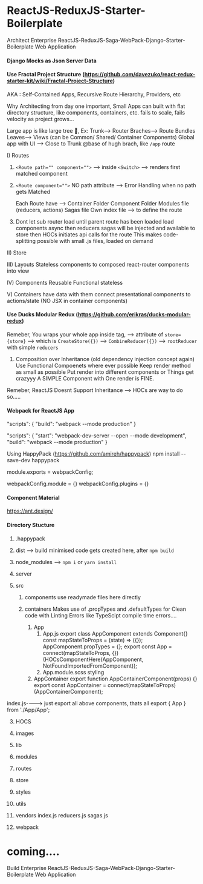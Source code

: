 # ReactJS-ReduxJS-Starter-Boilerplate

Architect Enterprise ReactJS-ReduxJS-Saga-WebPack-Django-Starter-Boilerplate Web Application

#### Django Mocks as Json Server Data

#### Use Fractal Project Structure (https://github.com/davezuko/react-redux-starter-kit/wiki/Fractal-Project-Structure)

AKA : Self-Contained Apps, Recursive Route Hierarchy, Providers, etc

Why Architecting from day one important,
Small Apps can built with flat directory structure, like components, containers, etc.
fails to scale, fails velocity as project grows...

Large app is like large tree :evergreen_tree:,
Ex:
Trunk--> Router
Braches--> Route Bundles
Leaves--> Views (can be Common/ Shared/ Container Components)
Global app with UI --> Close to Trunk @base of hugh brach, like `/app` route

I) Routes

1. `<Route path="" component="">` --> inside `<Switch>` --> renders first matched component
2. `<Route component="">` NO path attribute --> Error Handling when no path gets Matched

   Each Route have -->
   Container Folder
   Component Folder
   Modules file (reducers, actions)
   Sagas file
   Own index file --> to define the route

3. Dont let sub router load until parent route has been loaded
   load components async then reducers sagas will be injected and available to store
   then HOCs initiates api calls for the route
   This makes code-splitting possible with small .js files, loaded on demand

II) Store

III) Layouts
Stateless components to composed react-router components into view

IV) Components
Reusable
Functional stateless

V) Containers
have data with them
connect presentational components to actions/state (NO JSX in container components)

#### Use Ducks Modular Redux (https://github.com/erikras/ducks-modular-redux)

Remeber,
You wraps your whole app inside <Provider > tag, --> attribute of `store={store}`
--> which is `CreateStore({})` --> `CombineReducer({})` --> `rootReducer` with simple `reducers`

1. Composition over Inheritance (old dependency injection concept again)
   Use Functional Compoenets where ever possible
   Keep render method as small as possible
   Put render into different components or Things get crazyyy A SIMPLE Component with One render is FINE.

Remeber,
ReactJS Doesnt Support Inheritance --> HOCs are way to do so.....

#### Webpack for ReactJS App

"scripts": {
"build": "webpack --mode production"
}

"scripts": {
"start": "webpack-dev-server --open --mode development",
"build": "webpack --mode production"
}

Using HappyPack (https://github.com/amireh/happypack)
npm install --save-dev happypack

module.exports = webpackConfig;

webpackConfig.module = {}
webpackConfig.plugins = {}

#### Component Material

https://ant.design/

#### Directory Stucture

1. .happypack
2. dist --> build minimised code gets created here, after `npm build`
3. node_modules --> `npm i` or `yarn install`
4. server
5. src

   1. components
      use readymade files here directly
   2. containers
      Makes use of .propTypes and .defaultTypes for Clean code with Linting Errors like TypeScipt compile time errors....
      
      1. App
         1. App.js
            export class AppComponent extends Component{}
            const mapStateToProps = (state) => ({});
            AppComponent.propTypes = {};
            export const App = connect(mapStateToProps, {})(HOCsComponentHere(AppComponent, NotFoundImportedFromComponent));
         2. App.module.scss
            styling
      2. AppContainer
         export function AppContainerComponent(props) {}
         export const AppContainer = connect(mapStateToProps)(AppContainerComponent);

index.js----> just export all above components, thats all
export { App } from './App/App';

3.  HOCS
4.  images
5.  lib
6.  modules
7.  routes
8.  store
9.  styles
10. utils
11. vendors
    index.js
    reducers.js
    sagas.js

12. webpack

# coming....

Build Enterprise ReactJS-ReduxJS-Saga-WebPack-Django-Starter-Boilerplate Web Application
